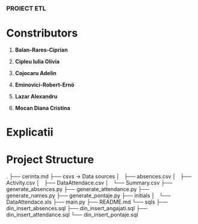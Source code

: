 ### PROIECT ETL

# Constributors

1. **Balan-Rares-Ciprian**

2. **Cipleu Iulia Olivia**

3. **Cojocaru Adelin**

4. **Eminovici-Robert-Ernö**

5. **Lazar Alexandru**

6. **Mocan Diana Cristina**

# Explicatii

# Project Structure

.
├── cerinta.md
├── csvs -> Data sources
│   ├── absences.csv
│   ├── Activity.csv
│   ├── DataAttendace.csv
│   └── Summary.csv
├── generate_absences.py
├── generate_attendance.py
├── generate_names.py
├── generate_pontaje.py
├── initials
│   └── DataAttendace.xls
├── main.py
├── README.md
└── sqls
    ├── din_insert_absences.sql
    ├── din_insert_angajati.sql
    ├── din_insert_attendance.sql
    └── din_insert_pontaje.sql
